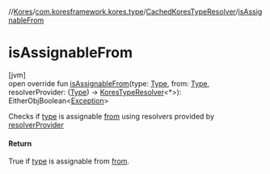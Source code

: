 //[Kores](../../../index.md)/[com.koresframework.kores.type](../index.md)/[CachedKoresTypeResolver](index.md)/[isAssignableFrom](is-assignable-from.md)

# isAssignableFrom

[jvm]\
open override fun [isAssignableFrom](is-assignable-from.md)(type: [Type](https://docs.oracle.com/javase/8/docs/api/java/lang/reflect/Type.html), from: [Type](https://docs.oracle.com/javase/8/docs/api/java/lang/reflect/Type.html), resolverProvider: ([Type](https://docs.oracle.com/javase/8/docs/api/java/lang/reflect/Type.html)) -> [KoresTypeResolver](../-kores-type-resolver/index.md)<*>): EitherObjBoolean<[Exception](https://kotlinlang.org/api/latest/jvm/stdlib/kotlin/-exception/index.html)>

Checks if [type](is-assignable-from.md) is assignable [from](is-assignable-from.md) using resolvers provided by [resolverProvider](is-assignable-from.md)

#### Return

True if [type](is-assignable-from.md) is assignable from [from](is-assignable-from.md).
